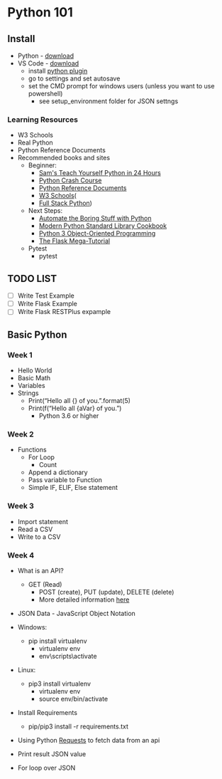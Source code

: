 # Python 101

## Install
- Python - [download](https://www.python.org/downloads/)
- VS Code - [download](https://code.visualstudio.com/)
    - install [python plugin](https://marketplace.visualstudio.com/items?itemName=ms-python.python)
    - go to settings and set autosave
    - set the CMD prompt for windows users (unless you want to use powershell)
        - see setup_environment folder for JSON settngs


### Learning Resources
- W3 Schools
- Real Python
- Python Reference Documents
- Recommended books and sites
    - Beginner:
        - [Sam's Teach Yourself Python in 24 Hours](https://amzn.to/2EHW56F)
        - [Python Crash Course](https://amzn.to/2UhE4Bi)
        - [Python Reference Documents](https://wiki.python.org/moin/BeginnersGuide)
        - [W3 Schools](https://www.w3schools.com/python/)(
        - [Full Stack Python](https://www.fullstackpython.com/table-of-contents.html))
    - Next Steps:
        - [Automate the Boring Stuff with Python](https://amzn.to/2NDwPBf)
        - [Modern Python Standard Library Cookbook](https://amzn.to/2UhFYC6)
        - [Python 3 Object-Oriented Programming](https://amzn.to/2Tb4yZ0)
        - [The Flask Mega-Tutorial](https://blog.miguelgrinberg.com/post/the-flask-mega-tutorial-part-i-hello-world)
    - Pytest
        - pytest
## TODO LIST
- [ ] Write Test Example
- [ ] Write Flask Example
- [ ] Write Flask RESTPlus expample

## Basic Python
### Week 1
- Hello World
- Basic Math
- Variables
- Strings
    - Print(“Hello all {} of you.”.format(5)
    - Print(f(“Hello all {aVar} of you.”)
        - Python 3.6 or higher

### Week 2
- Functions
    - For Loop
        - Count
    - Append a dictionary
    - Pass variable to Function
    - Simple IF, ELIF, Else statement

### Week 3
- Import statement
- Read a CSV
- Write to a CSV

### Week 4
- What is an API?
  - GET (Read)
    - POST (create), PUT (update), DELETE (delete)
    - More detailed information [here](https://www.tutorialspoint.com/http/http_methods.htm)
- JSON Data - JavaScript Object Notation
- Windows:
    - pip install virtualenv
        - virtualenv env
        - env\scripts\activate
- Linux:
    - pip3 install virtualenv
        - virtualenv env
        - source env/bin/activate

- Install Requirements
    - pip/pip3 install -r requirements.txt

- Using Python [Requests](http://docs.python-requests.org) to fetch data from an api
- Print result JSON value
- For loop over JSON
